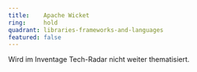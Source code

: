 ```yaml
---
title:    Apache Wicket  
ring:     hold  
quadrant: libraries-frameworks-and-languages
featured: false
---
```


Wird im Inventage Tech-Radar nicht weiter thematisiert.
